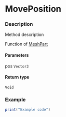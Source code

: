 # MovePosition
### Description
Method description

Function of [MeshPart](/classes/MeshPart/)

#### Parameters
pos `Vector3`

#### Return type
`Void`

### Example
```lua
print("Example code")
```
